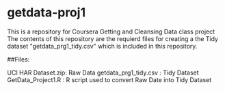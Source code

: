 # getdata-proj1
This is a repository for Coursera Getting and Cleansing Data class project
The contents of this repository are the requierd files for creating a the Tidy dataset 
"getdata_prg1_tidy.csv" which is included in this repository.

##Files:

UCI HAR Dataset.zip: Raw Data
getdata_prg1_tidy.csv : Tidy Dataset
GetData_Project1.R : R script used to convert Raw Date into Tidy Dataset

